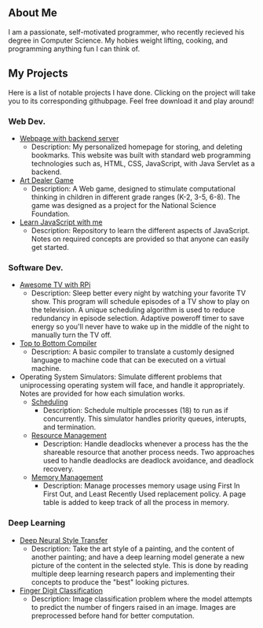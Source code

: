 ## About Me
I am a passionate, self-motivated programmer, who recently recieved his degree in Computer Science. My hobies weight lifting, cooking, and programming anything fun I can think of.

## My Projects
Here is a list of notable projects I have done. Clicking on the project will take you to its corresponding githubpage. Feel free download it and play around!

### Web Dev.
* [Webpage with backend server](https://github.com/kvong/MyHomePage)
    * Description: My personalized homepage for storing, and deleting bookmarks. This website was built with standard web programming technologies such as, HTML, CSS, JavaScript, with Java Servlet as a backend.
* [Art Dealer Game](https://github.com/kvong/Art-Dealer-App)
    * Description: A Web game, designed to stimulate computational thinking in children in different grade ranges (K-2, 3-5, 6-8). The game was designed as a project for the National Science Foundation.
* [Learn JavaScript with me](https://github.com/kvong/Learn-JavaScript)
    * Description: Repository to learn the different aspects of JavaScript. Notes on required concepts are provided so that anyone can easily get started.

### Software Dev.
* [Awesome TV with RPi](https://github.com/kvong/OSMC-Automation)
    * Description: Sleep better every night by watching your favorite TV show. This program will schedule episodes of a TV show to play on the television. A unique scheduling algorithm is used to reduce redundancy in episode selection. Adaptive poweroff timer to save energy so you'll never have to wake up in the middle of the night to manually turn the TV off.
* [Top to Bottom Compiler](https://github.com/kvong/CustomCompiler)
    * Description: A basic compiler to translate a customly designed language to machine code that can be executed on a virtual machine.
* Operating System Simulators: Simulate different problems that uniprocessing operating system will face, and handle it appropriately. Notes are provided for how each simulation works.
    * [Scheduling](https://github.com/kvong/Advanced-C-progamming/tree/master/4.OS-SchedulerAlgorithms)
        * Description: Schedule multiple processes (18) to run as if concurrently. This simulator handles priority queues, interupts, and termination.
    * [Resource Management](https://github.com/kvong/Advanced-C-progamming/tree/master/5.OS-ResourceManagement)
        * Description: Handle deadlocks whenever a process has the the shareable resource that another process needs. Two approaches used to handle deadlocks are deadlock avoidance, and deadlock recovery.
    * [Memory Management](https://github.com/kvong/Advanced-C-progamming/tree/master/6.OS-MemoryManagement)
        * Description: Manage processes memory usage using First In First Out, and Least Recently Used replacement policy. A page table is added to keep track of all the process in memory.

### Deep Learning
* [Deep Neural Style Transfer](https://github.com/kvong/DeepLearning-NeuralStyleTransfer)
    * Description: Take the art style of a painting, and the content of another painting; and have a deep learning model generate a new picture of the content in the selected style. This is done by reading multiple deep learning research papers and implementing their concepts to produce the "best" looking pictures.
* [Finger Digit Classification](https://github.com/kvong/DeepLearning-FingerDigitClassification)
    * Description: Image classification problem where the model attempts to predict the number of fingers raised in an image. Images are preprocessed before hand for better computation.
